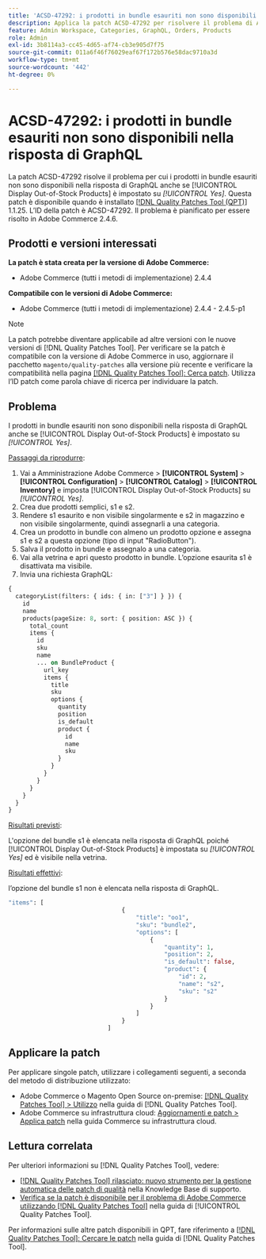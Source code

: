 ```yaml
---
title: 'ACSD-47292: i prodotti in bundle esauriti non sono disponibili nella risposta di GraphQL'
description: Applica la patch ACSD-47292 per risolvere il problema di Adobe Commerce per cui i prodotti in bundle esauriti non sono disponibili nella risposta di GraphQL anche se "show out-of-stock products" (Mostra prodotti esauriti) è impostato su Sì.
feature: Admin Workspace, Categories, GraphQL, Orders, Products
role: Admin
exl-id: 3b8114a3-cc45-4d65-af74-cb3e905d7f75
source-git-commit: 011a6f46f76029eaf67f172b576e58dac9710a3d
workflow-type: tm+mt
source-wordcount: '442'
ht-degree: 0%

---
```


# ACSD-47292: i prodotti in bundle esauriti non sono disponibili nella risposta di GraphQL

La patch ACSD-47292 risolve il problema per cui i prodotti in bundle esauriti non sono disponibili nella risposta di GraphQL anche se [!UICONTROL Display Out-of-Stock Products] è impostato su *[!UICONTROL Yes]*. Questa patch è disponibile quando è installato [[!DNL Quality Patches Tool (QPT)]](https://experienceleague.adobe.com/en/docs/commerce-operations/tools/quality-patches-tool/quality-patches-tool-to-self-serve-quality-patches) 1.1.25. L’ID della patch è ACSD-47292. Il problema è pianificato per essere risolto in Adobe Commerce 2.4.6.

## Prodotti e versioni interessati

**La patch è stata creata per la versione di Adobe Commerce:**

* Adobe Commerce (tutti i metodi di implementazione) 2.4.4

**Compatibile con le versioni di Adobe Commerce:**

* Adobe Commerce (tutti i metodi di implementazione) 2.4.4 - 2.4.5-p1

>[!NOTE]
>
>La patch potrebbe diventare applicabile ad altre versioni con le nuove versioni di [!DNL Quality Patches Tool]. Per verificare se la patch è compatibile con la versione di Adobe Commerce in uso, aggiornare il pacchetto `magento/quality-patches` alla versione più recente e verificare la compatibilità nella pagina [[!DNL Quality Patches Tool]: Cerca patch](https://experienceleague.adobe.com/tools/commerce-quality-patches/index.html). Utilizza l’ID patch come parola chiave di ricerca per individuare la patch.

## Problema

I prodotti in bundle esauriti non sono disponibili nella risposta di GraphQL anche se [!UICONTROL Display Out-of-Stock Products] è impostato su *[!UICONTROL Yes]*.

<u>Passaggi da riprodurre</u>:

1. Vai a Amministrazione Adobe Commerce > **[!UICONTROL System]** > **[!UICONTROL Configuration]** > **[!UICONTROL Catalog]** > **[!UICONTROL Inventory]** e imposta [!UICONTROL Display Out-of-Stock Products] su *[!UICONTROL Yes]*.
1. Crea due prodotti semplici, s1 e s2.
1. Rendere s1 esaurito e non visibile singolarmente e s2 in magazzino e non visibile singolarmente, quindi assegnarli a una categoria.
1. Crea un prodotto in bundle con almeno un prodotto opzione e assegna s1 e s2 a questa opzione (tipo di input &quot;RadioButton&quot;).
1. Salva il prodotto in bundle e assegnalo a una categoria.
1. Vai alla vetrina e apri questo prodotto in bundle. L’opzione esaurita s1 è disattivata ma visibile.
1. Invia una richiesta GraphQL:

```GraphQL
{
  categoryList(filters: { ids: { in: ["3"] } }) {
    id
    name
    products(pageSize: 8, sort: { position: ASC }) {
      total_count
      items {
        id
        sku
        name
        ... on BundleProduct {
          url_key
          items {
            title
            sku
            options {
              quantity
              position
              is_default
              product {
                id
                name
                sku
              }
            }
          }
        }
      }
    }
  }
}
```

<u>Risultati previsti</u>:

L&#39;opzione del bundle s1 è elencata nella risposta di GraphQL poiché [!UICONTROL Display Out-of-Stock Products] è impostata su *[!UICONTROL Yes]* ed è visibile nella vetrina.

<u>Risultati effettivi</u>:

l’opzione del bundle s1 non è elencata nella risposta di GraphQL.

```GraphQL
"items": [
                                {
                                    "title": "oo1",
                                    "sku": "bundle2",
                                    "options": [
                                        {
                                            "quantity": 1,
                                            "position": 2,
                                            "is_default": false,
                                            "product": {
                                                "id": 2,
                                                "name": "s2",
                                                "sku": "s2"
                                            }
                                        }
                                    ]
                                }
                            ]
```

## Applicare la patch

Per applicare singole patch, utilizzare i collegamenti seguenti, a seconda del metodo di distribuzione utilizzato:

* Adobe Commerce o Magento Open Source on-premise: [[!DNL Quality Patches Tool] > Utilizzo](/help/tools/quality-patches-tool/usage.md) nella guida di [!DNL Quality Patches Tool].
* Adobe Commerce su infrastruttura cloud: [Aggiornamenti e patch > Applica patch](https://experienceleague.adobe.com/docs/commerce-cloud-service/user-guide/develop/upgrade/apply-patches.html) nella guida Commerce su infrastruttura cloud.

## Lettura correlata

Per ulteriori informazioni su [!DNL Quality Patches Tool], vedere:

* [[!DNL Quality Patches Tool] rilasciato: nuovo strumento per la gestione automatica delle patch di qualità](https://experienceleague.adobe.com/en/docs/commerce-operations/tools/quality-patches-tool/quality-patches-tool-to-self-serve-quality-patches) nella Knowledge Base di supporto.
* [Verifica se la patch è disponibile per il problema di Adobe Commerce utilizzando  [!DNL Quality Patches Tool]](/help/tools/quality-patches-tool/patches-available-in-qpt/check-patch-for-magento-issue-with-magento-quality-patches.md) nella guida di [!UICONTROL Quality Patches Tool].


Per informazioni sulle altre patch disponibili in QPT, fare riferimento a [[!DNL Quality Patches Tool]: Cercare le patch](https://experienceleague.adobe.com/tools/commerce-quality-patches/index.html) nella guida di [!DNL Quality Patches Tool].
